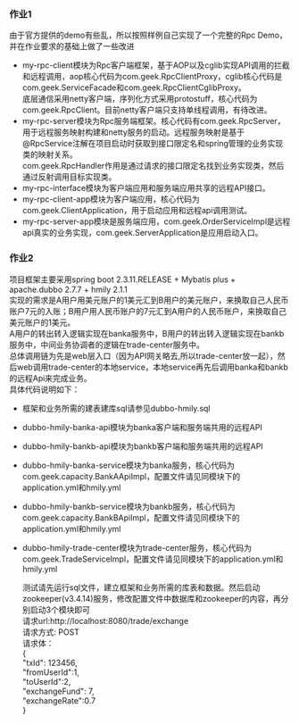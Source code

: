 ### 作业1 ###
由于官方提供的demo有些乱，所以按照样例自己实现了一个完整的Rpc Demo，并在作业要求的基础上做了一些改进 
- my-rpc-client模块为Rpc客户端框架，基于AOP以及cglib实现API调用的拦截和远程调用，aop核心代码为com.geek.RpcClientProxy，cglib核心代码是com.geek.ServiceFacade和com.geek.RpcClientCglibProxy。  
底层通信采用netty客户端，序列化方式采用protostuff，核心代码为com.geek.RpcClient。目前netty客户端只支持单线程调用，有待改进。
- my-rpc-server模块为Rpc服务端框架。核心代码有com.geek.RpcServer，用于远程服务映射构建和netty服务的启动。远程服务映射是基于@RpcService注解在项目启动时获取到接口限定名和spring管理的业务实现类的映射关系。  
com.geek.RpcHandler作用是通过请求的接口限定名找到业务实现类，然后通过反射调用目标实现类。
- my-rpc-interface模块为客户端应用和服务端应用共享的远程API接口。
- my-rpc-client-app模块为客户端应用，核心代码为com.geek.ClientApplication，用于启动应用和远程api调用测试。
- my-rpc-server-app模块是服务端应用，com.geek.OrderServiceImpl是远程api真实的业务实现，com.geek.ServerApplication是应用启动入口。  

### 作业2 ###  
项目框架主要采用spring boot 2.3.11.RELEASE + Mybatis plus + apache.dubbo 2.7.7 + hmily 2.1.1  
实现的需求是A用户用美元账户的1美元汇到B用户的美元账户，来换取自己人民币账户7元的入账；B用户用人民币账户的7元汇到A用户的人民币账户，来换取自己美元账户的1美元。  
A用户的转出转入逻辑实现在banka服务中，B用户的转出转入逻辑实现在bankb服务中，中间业务协调者的逻辑在trade-center服务中。  
总体调用链为先是web层入口（因为API网关略去,所以trade-center放一起），然后web调用trade-center的本地service，本地service再先后调用banka和bankb的远程Api来完成业务。  
具体代码说明如下：
- 框架和业务所需的建表建库sql请参见dubbo-hmily.sql
- dubbo-hmily-banka-api模块为banka客户端和服务端共用的远程API
- dubbo-hmily-bankb-api模块为bankb客户端和服务端共用的远程API
- dubbo-hmily-banka-service模块为banka服务，核心代码为com.geek.capacity.BankAApiImpl，配置文件请见同模块下的application.yml和hmily.yml
- dubbo-hmily-bankb-service模块为bankb服务，核心代码为com.geek.capacity.BankBApiImpl，配置文件请见同模块下的application.yml和hmily.yml
- dubbo-hmily-trade-center模块为trade-center服务，核心代码为com.geek.TradeServiceImpl，配置文件请见同模块下的application.yml和hmily.yml
  
  测试请先运行sql文件，建立框架和业务所需的库表和数据。然后启动zookeeper(v3.4.14)服务，修改配置文件中数据库和zookeeper的内容，再分别启动3个模块即可  
  请求url:http://localhost:8080/trade/exchange  
  请求方式: POST  
  请求体：  
  {  
	  "txId": 123456,  
      	  "fromUserId":1,  
	  "toUserId":2,  
	  "exchangeFund": 7,  
	  "exchangeRate":0.7  
}
